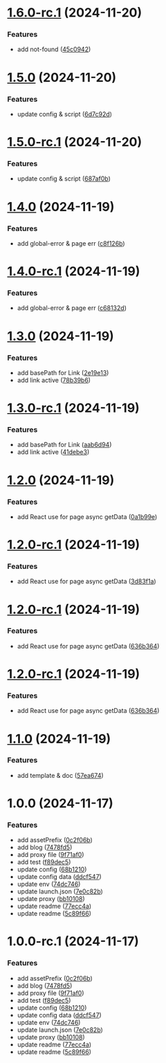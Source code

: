 # [1.6.0-rc.1](https://github.com/yanyunchangfeng/nextjs-template/compare/v1.5.0...v1.6.0-rc.1) (2024-11-20)

### Features

- add not-found ([45c0942](https://github.com/yanyunchangfeng/nextjs-template/commit/45c0942e3e70cf2e7890ff3a6af0a12516fd370d))

# [1.5.0](https://github.com/yanyunchangfeng/nextjs-template/compare/v1.4.0...v1.5.0) (2024-11-20)

### Features

- update config & script ([6d7c92d](https://github.com/yanyunchangfeng/nextjs-template/commit/6d7c92d9e66a763b069de985c71cca3b58803ce5))

# [1.5.0-rc.1](https://github.com/yanyunchangfeng/nextjs-template/compare/v1.4.0...v1.5.0-rc.1) (2024-11-20)

### Features

- update config & script ([687af0b](https://github.com/yanyunchangfeng/nextjs-template/commit/687af0b3f4b446704f80b27b12b2862a8467d732))

# [1.4.0](https://github.com/yanyunchangfeng/nextjs-template/compare/v1.3.0...v1.4.0) (2024-11-19)

### Features

- add global-error & page err ([c8f126b](https://github.com/yanyunchangfeng/nextjs-template/commit/c8f126b0092b7654666e068f66f22be3cdf61d3e))

# [1.4.0-rc.1](https://github.com/yanyunchangfeng/nextjs-template/compare/v1.3.0...v1.4.0-rc.1) (2024-11-19)

### Features

- add global-error & page err ([c68132d](https://github.com/yanyunchangfeng/nextjs-template/commit/c68132d908b94377db46a994b567863da8f51c7d))

# [1.3.0](https://github.com/yanyunchangfeng/nextjs-template/compare/v1.2.0...v1.3.0) (2024-11-19)

### Features

- add basePath for Link ([2e19e13](https://github.com/yanyunchangfeng/nextjs-template/commit/2e19e130d4177f2afe389610f7af62da18b89c7e))
- add link active ([78b39b6](https://github.com/yanyunchangfeng/nextjs-template/commit/78b39b638fed6e7c4d121cc9769dd7bad7bae3f2))

# [1.3.0-rc.1](https://github.com/yanyunchangfeng/nextjs-template/compare/v1.2.0...v1.3.0-rc.1) (2024-11-19)

### Features

- add basePath for Link ([aab6d94](https://github.com/yanyunchangfeng/nextjs-template/commit/aab6d9479a3b7da8f7e3f35064705144933337c0))
- add link active ([41debe3](https://github.com/yanyunchangfeng/nextjs-template/commit/41debe3d7976b6e40c310ed7928291519e5290cc))

# [1.2.0](https://github.com/yanyunchangfeng/nextjs-template/compare/v1.1.0...v1.2.0) (2024-11-19)

### Features

- add React use for page async getData ([0a1b99e](https://github.com/yanyunchangfeng/nextjs-template/commit/0a1b99ebe8b4b48032e78d1b75a6cad4abccd8a0))

# [1.2.0-rc.1](https://github.com/yanyunchangfeng/nextjs-template/compare/v1.1.0...v1.2.0-rc.1) (2024-11-19)

### Features

- add React use for page async getData ([3d83f1a](https://github.com/yanyunchangfeng/nextjs-template/commit/3d83f1af77245dc3a3c35789f4270aab39753cfb))

# [1.2.0-rc.1](https://github.com/yanyunchangfeng/nextjs-template/compare/v1.1.0...v1.2.0-rc.1) (2024-11-19)

### Features

- add React use for page async getData ([636b364](https://github.com/yanyunchangfeng/nextjs-template/commit/636b364949aed376121f6b68df568f7fa4e9352f))

# [1.2.0-rc.1](https://github.com/yanyunchangfeng/nextjs-template/compare/v1.1.0...v1.2.0-rc.1) (2024-11-19)

### Features

- add React use for page async getData ([636b364](https://github.com/yanyunchangfeng/nextjs-template/commit/636b364949aed376121f6b68df568f7fa4e9352f))

# [1.1.0](https://github.com/yanyunchangfeng/nextjs-template/compare/v1.0.0...v1.1.0) (2024-11-19)

### Features

- add template & doc ([57ea674](https://github.com/yanyunchangfeng/nextjs-template/commit/57ea674dfac902850cf06a50a4dba11c8d280a4f))

# 1.0.0 (2024-11-17)

### Features

- add assetPrefix ([0c2f06b](https://github.com/yanyunchangfeng/nextjs-template/commit/0c2f06be9d9bd2c4478f06d888da346c2af2e962))
- add blog ([7478fd5](https://github.com/yanyunchangfeng/nextjs-template/commit/7478fd527e3e762b3366a8fa083cf33df26f4c3e))
- add proxy file ([9f71af0](https://github.com/yanyunchangfeng/nextjs-template/commit/9f71af0e5fc27a9e2f50cb1583b85846af0e5c22))
- add test ([f89dec5](https://github.com/yanyunchangfeng/nextjs-template/commit/f89dec5f6ff014d61b753d940c700e86941d4b87))
- update config ([68b1210](https://github.com/yanyunchangfeng/nextjs-template/commit/68b1210a3b649576d8e86787ab66e354f87c190e))
- update config data ([ddcf547](https://github.com/yanyunchangfeng/nextjs-template/commit/ddcf547599c882b9f25ff8f5d261c4ce3206b7c2))
- update env ([74dc746](https://github.com/yanyunchangfeng/nextjs-template/commit/74dc7460b44999be8bae5d1da44134c88d49dbe2))
- update launch.json ([7e0c82b](https://github.com/yanyunchangfeng/nextjs-template/commit/7e0c82b12770f965024afdc887a6e739b3cbe68d))
- update proxy ([bb10108](https://github.com/yanyunchangfeng/nextjs-template/commit/bb10108e0718d963bf3e758eb6ec3293ab0f2dcb))
- update readme ([77ecc4a](https://github.com/yanyunchangfeng/nextjs-template/commit/77ecc4aa6e8624ae0bd491bf5cd2c8aa923554f8))
- update readme ([5c89f66](https://github.com/yanyunchangfeng/nextjs-template/commit/5c89f666c9aa86cd5060d17b5089b9903ba9a12c))

# 1.0.0-rc.1 (2024-11-17)

### Features

- add assetPrefix ([0c2f06b](https://github.com/yanyunchangfeng/nextjs-template/commit/0c2f06be9d9bd2c4478f06d888da346c2af2e962))
- add blog ([7478fd5](https://github.com/yanyunchangfeng/nextjs-template/commit/7478fd527e3e762b3366a8fa083cf33df26f4c3e))
- add proxy file ([9f71af0](https://github.com/yanyunchangfeng/nextjs-template/commit/9f71af0e5fc27a9e2f50cb1583b85846af0e5c22))
- add test ([f89dec5](https://github.com/yanyunchangfeng/nextjs-template/commit/f89dec5f6ff014d61b753d940c700e86941d4b87))
- update config ([68b1210](https://github.com/yanyunchangfeng/nextjs-template/commit/68b1210a3b649576d8e86787ab66e354f87c190e))
- update config data ([ddcf547](https://github.com/yanyunchangfeng/nextjs-template/commit/ddcf547599c882b9f25ff8f5d261c4ce3206b7c2))
- update env ([74dc746](https://github.com/yanyunchangfeng/nextjs-template/commit/74dc7460b44999be8bae5d1da44134c88d49dbe2))
- update launch.json ([7e0c82b](https://github.com/yanyunchangfeng/nextjs-template/commit/7e0c82b12770f965024afdc887a6e739b3cbe68d))
- update proxy ([bb10108](https://github.com/yanyunchangfeng/nextjs-template/commit/bb10108e0718d963bf3e758eb6ec3293ab0f2dcb))
- update readme ([77ecc4a](https://github.com/yanyunchangfeng/nextjs-template/commit/77ecc4aa6e8624ae0bd491bf5cd2c8aa923554f8))
- update readme ([5c89f66](https://github.com/yanyunchangfeng/nextjs-template/commit/5c89f666c9aa86cd5060d17b5089b9903ba9a12c))
